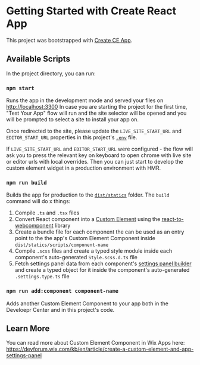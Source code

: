 # Getting Started with Create React App

This project was bootstrapped with [Create CE App](https://github.com/dorchaouat/dor-ce/tree/main/packages/create-ce-app).

## Available Scripts

In the project directory, you can run:

### `npm start`

Runs the app in the development mode and served your files on [http://localhost:3300](http://localhost:3300)
In case you are starting the project for the first time, "Test Your App" flow will run and the site selector will be opened and you will be prompted to select a site to install your app on.

Once redirected to the site, please update the `LIVE_SITE_START_URL` and `EDITOR_START_URL` properties in this project's [`.env`](./.env) file.

If `LIVE_SITE_START_URL` and `EDITOR_START_URL` were configured - the flow will ask you to press the relevant key on keyboard to open chrome with live site or editor urls with local overrides. Then you can just start to develop the custom element widget in a production environment with HMR.

### `npm run build`

Builds the app for production to the [`dist/statics`](./dist/statics) folder.
The `build` command will do x things:

1. Compile `.ts` and `.tsx` files
2. Convert React component into a [Custom Element](https://developer.mozilla.org/en-US/docs/Web/Web_Components/Using_custom_elements) using the [react-to-webcomponent](https://www.npmjs.com/package/react-to-webcomponent) library
3. Create a bundle file for each component the can be used as an entry point to the the app's Custom Element Component inside `dist/statics/scripts/component-name`
4. Compile `.scss` files and create a typed style module inside each component's auto-generated `Style.scss.d.ts` file
5. Fetch settings panel data from each component's [settings panel builder](https://devforum.wix.com/kb/en/article/create-a-custom-element-and-app-settings-panel#2-create-the-app-settings-panel) and create a typed object for it inside the component's auto-generated `.settings.type.ts` file

### `npm run add:component component-name`

Adds another Custom Element Component to your app both in the Develoepr Center and in this project's code.

## Learn More

You can read more about Custom Element Component in Wix Apps here:
https://devforum.wix.com/kb/en/article/create-a-custom-element-and-app-settings-panel